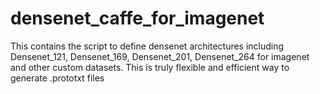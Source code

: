 # densenet_caffe_for_imagenet
This contains the script to define densenet architectures including Densenet_121, Densenet_169, Densenet_201, Densenet_264 for imagenet and other custom datasets. This is truly flexible and efficient way to generate .prototxt files
